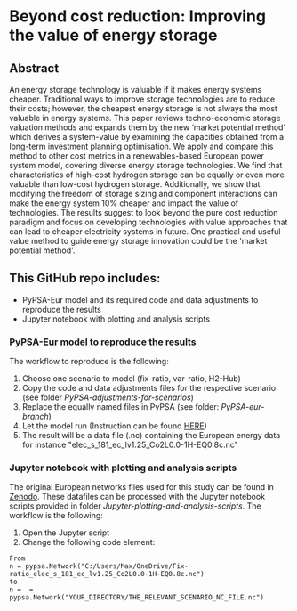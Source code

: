 # Beyond cost reduction: Improving the value of energy storage

## Abstract
An energy storage technology is valuable if it makes energy systems cheaper. Traditional ways to improve storage technologies are to reduce their costs; however, the cheapest energy storage is not always the most valuable in energy systems.
This paper reviews techno-economic storage valuation methods and expands them by the new ‘market potential method’ which derives a system-value by examining the capacities obtained from a long-term investment planning optimisation. We apply and compare this method to other cost metrics in a renewables-based European power system model, covering diverse energy storage technologies.
We find that characteristics of high-cost hydrogen storage can be equally or even more valuable than low-cost hydrogen storage. Additionally, we show that modifying the freedom of storage sizing and component interactions can make the energy system 10\% cheaper and impact the value of technologies.
The results suggest to look beyond the pure cost reduction paradigm and focus on developing technologies with value approaches that can lead to cheaper electricity systems in future. One practical and useful value method to guide energy storage innovation could be the 'market potential method'.

## This GitHub repo includes:
- PyPSA-Eur model and its required code and data adjustments to reproduce the results
- Jupyter notebook with plotting and analysis scripts

### PyPSA-Eur model to reproduce the results
The workflow to reproduce is the following:
1. Choose one scenario to model (fix-ratio, var-ratio, H2-Hub)
2. Copy the code and data adjustments files for the respective scenario (see folder *PyPSA-adjustments-for-scenarios*) 
3. Replace the equally named files in PyPSA (see folder: *PyPSA-eur-branch*)
4. Let the model run (Instruction can be found [HERE](https://pypsa-eur.readthedocs.io/en/latest/)) 
5. The result will be a data file (.nc) containing the European energy data for instance "elec_s_181_ec_lv1.25_Co2L0.0-1H-EQ0.8c.nc"

### Jupyter notebook with plotting and analysis scripts
The original European networks files used for this study can be found in [Zenodo](http://doi.org/10.5281/zenodo.4421538). 
These datafiles can be processed with the Jupyter notebook scripts provided in folder *Jupyter-plotting-and-analysis-scripts*.
The workflow is the following:
1. Open the Jupyter script
2. Change the following code element:
```
From 
n = pypsa.Network("C:/Users/Max/OneDrive/Fix-ratio_elec_s_181_ec_lv1.25_Co2L0.0-1H-EQ0.8c.nc")
to 
n =  = pypsa.Network("YOUR_DIRECTORY/THE_RELEVANT_SCENARIO_NC_FILE.nc")
```
